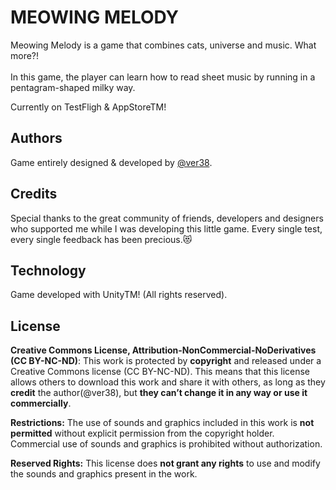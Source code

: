 
# MEOWING MELODY

Meowing Melody is a game that combines cats, universe and music. What more?! <br/><br/>
In this game, the player can learn how to read sheet music by running in a pentagram-shaped milky way.

Currently on TestFligh & AppStoreTM!




## Authors
 
Game entirely designed & developed by [@ver38](https://www.github.com/ver38).


## Credits

Special thanks to the great community of friends, developers and designers who supported me while I was developing this little game.
Every single test, every single feedback has been precious.😻 


## Technology
Game developed with UnityTM!
(All rights reserved).

## License
**Creative Commons License, Attribution-NonCommercial-NoDerivatives (CC BY-NC-ND)**:
This work is protected by **copyright** and released under a Creative Commons license (CC BY-NC-ND).
This means that this license allows others to download this work and share it with others, as long as they **credit** the author(@ver38), but **they can’t change it in any way or use it commercially**.

**Restrictions:**
The use of sounds and graphics included in this work is **not permitted** without explicit permission from the copyright holder.
Commercial use of sounds and graphics is prohibited without authorization.

**Reserved Rights:**
This license does **not grant any rights** to use and modify the sounds and graphics present in the work.
